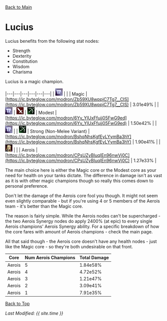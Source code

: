 [Back to Main](index.md)

# Lucius

Lucius benefits from the following stat nodes:
* Strength
* Dexterity
* Constitution
* Wisdom
* Charisma

Lucius is a magic champion.

|---|---|---|---|---|---|
| ![Magic Icon](images\magic.png) |   |   | Magic  | [https://ic.byteglow.com/modron/Zb59XU8wppjC7Tg7__CIS](https://ic.byteglow.com/modron/Zb59XU8wppjC7Tg7__CIS) | 3.01e49% |
| ![Magic Icon](images\magic.png) | ![Melee Icon](images\melee.png) | ![Ranged Icon](images\ranged.png) | Modest  | [https://ic.byteglow.com/modron/6Yv_YlUxFfujj05FwG9ed](https://ic.byteglow.com/modron/6Yv_YlUxFfujj05FwG9ed) | 1.50e42% |
| ![Magic Icon](images\magic.png) |   | ![Ranged Icon](images\ranged.png) | Strong (Non-Melee Variant) | [https://ic.byteglow.com/modron/BshqNhsKgfEyLYymBa3hY](https://ic.byteglow.com/modron/BshqNhsKgfEyLYymBa3hY) | 1.90e41% |
| ![Lucius Icon](images\lucius.png) |   |   | Aerois  | [https://ic.byteglow.com/modron/CPsUZyBluqIEn96nwVj0C](https://ic.byteglow.com/modron/CPsUZyBluqIEn96nwVj0C) | 1.27e33% |

The main choice here is either the Magic core or the Modest core as your need for health on your tanks dictate. The difference in damage isn't as vast as it is with other magic champions though so really this comes down to personal preference.

Don't let the damage of the Aerois core fool you though. It might not seem even slightly comparable - but if you're using 4 or 5 members of the Aerois team - it's better than the Magic core.

The reason is fairly simple. While the Aerois nodes can't be supercharged - the two Aerois Synergy nodes do apply 2400% (at epic) to every single Aerois champions' Aerois Synergy ability. For a specific breakdown of how the core fares with amount of Aerois champions - check the main page.

All that said though - the Aerois core doesn't have any health nodes - just like the Magic core - so they're both undesirable on that front.

| Core | Num Aerois Champions | Total Damage |
|---|---|---|
| Aerois | 5 | 1.84e58% |
| Aerois | 4 | 4.72e52% |
| Aerois | 3 | 1.21e47% |
| Aerois | 2 | 3.09e41% |
| Aerois | 1 | 7.91e35% |

[Back to Top](#top)

*Last Modified: {{ site.time }}*